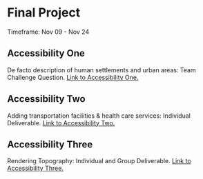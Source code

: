 # Final Project

Timeframe: Nov 09 - Nov 24 <br/>

## Accessibility One
De facto description of human settlements and urban areas: Team Challenge Question. [Link to Accessibility One.](access1.md)<br/>

## Accessibility Two
Adding transportation facilities & health care services: Individual Deliverable. [Link to Accessibility Two.](access2.md)<br/>

## Accessibility Three
Rendering Topography: Individual and Group Deliverable. [Link to Accessibility Three.](access3.md)<br/>

